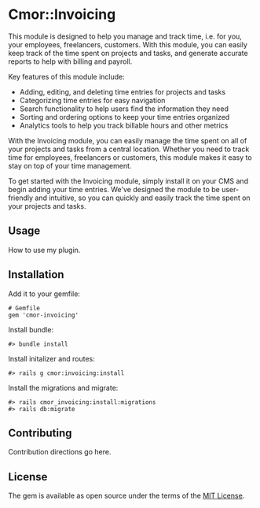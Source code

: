 # Cmor::Invoicing

This module is designed to help you manage and track time, i.e. for you, your employees, freelancers, customers. With this module, you can easily keep track of the time spent on projects and tasks, and generate accurate reports to help with billing and payroll.

Key features of this module include:

* Adding, editing, and deleting time entries for projects and tasks
* Categorizing time entries for easy navigation
* Search functionality to help users find the information they need
* Sorting and ordering options to keep your time entries organized
* Analytics tools to help you track billable hours and other metrics

With the Invoicing module, you can easily manage the time spent on all of your projects and tasks from a central location. Whether you need to track time for employees, freelancers or customers, this module makes it easy to stay on top of your time management.

To get started with the Invoicing module, simply install it on your CMS and begin adding your time entries. We've designed the module to be user-friendly and intuitive, so you can quickly and easily track the time spent on your projects and tasks.

## Usage

How to use my plugin.

## Installation

Add it to your gemfile:

    # Gemfile
    gem 'cmor-invoicing'

Install bundle:

    #> bundle install

Install initalizer and routes:

    #> rails g cmor:invoicing:install

Install the migrations and migrate:

    #> rails cmor_invoicing:install:migrations
    #> rails db:migrate

## Contributing

Contribution directions go here.

## License

The gem is available as open source under the terms of the [MIT License](https://opensource.org/licenses/MIT).
